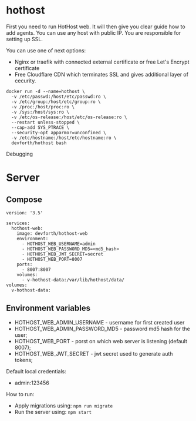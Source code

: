 # hothost


First you need to run HotHost web. It will then give you clear guide how to add agents. 
You can use any host with public IP. You are responsible for setting up SSL. 

You can use one of next options:
- Nginx or traefik with connected external certificate or free Let's Encrypt certificate
- Free Cloudflare CDN which terminates SSL and gives additional layer of cecurity.

```
docker run -d --name=hothost \
  -v /etc/passwd:/host/etc/passwd:ro \
  -v /etc/group:/host/etc/group:ro \
  -v /proc:/host/proc:ro \
  -v /sys:/host/sys:ro \
  -v /etc/os-release:/host/etc/os-release:ro \
  --restart unless-stopped \
  --cap-add SYS_PTRACE \
  --security-opt apparmor=unconfined \
  -v /etc/hostname:/host/etc/hostname:ro \
  devforth/hothost bash
```


Debugging

# Server

## Compose
```
version: '3.5'

services:
  hothost-web:
    image: devforth/hothost-web
    environment:
      - HOTHOST_WEB_USERNAME=admin
      - HOTHOST_WEB_PASSWORD_MD5=<md5_hash>
      - HOTHOST_WEB_JWT_SECRET=secret
      - HOTHOST_WEB_PORT=8007
    ports:
      - 8007:8007
    volumes:
      - v-hothost-data:/var/lib/hothost/data/
volumes:
  v-hothost-data:
```
## Environment variables
- HOTHOST_WEB_ADMIN_USERNAME - username for first created user
- HOTHOST_WEB_ADMIN_PASSWORD_MD5 - password md5 hash for the user;
- HOTHOST_WEB_PORT - porst on which web server is listening (default 8007);
- HOTHOST_WEB_JWT_SECRET - jwt secret used to generate auth tokens;

Default local credentials:
- admin:123456

How to run:
- Apply migrations using: `npm run migrate`
- Run the server using: `npm start`
